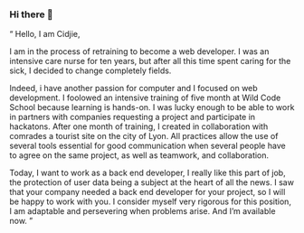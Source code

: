 ### Hi there 👋

“ Hello, I am Cidjie, 

I am in the process of retraining to become a web developer.
I was an intensive care nurse for ten years, but after all this time spent caring for the sick, I decided to change completely fields. 

Indeed, i have another passion for computer and I focused on web development. I foolowed an intensive training of five month at Wild Code School because learning is hands-on. I was lucky enough to be able to work in partners with companies requesting a project and participate in hackatons. After one month of training, I created in collaboration with comrades a tourist site on the city of Lyon. All practices allow the use of several tools essential for good communication when several people have to agree on the same project, as well as teamwork, and collaboration. 

Today, I want to work as a back end developer, I really like this part of job, the protection of user data being a subject at the heart of all the news. I saw that your company needed a back end developer for your project, so I will be happy to work with you. I consider myself very rigorous for this position, I am adaptable and persevering when problems arise. And I’m available now.   ”  
